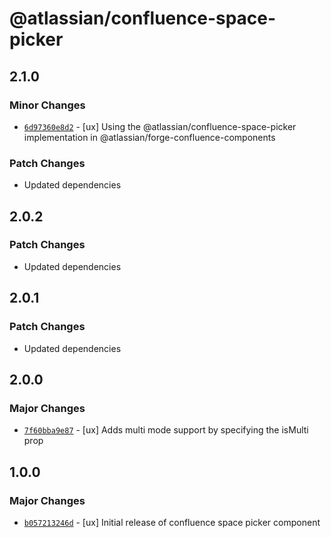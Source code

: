 # @atlassian/confluence-space-picker

## 2.1.0

### Minor Changes

- [`6d97360e8d2`](https://bitbucket.org/atlassian/atlassian-frontend/commits/6d97360e8d2) - [ux] Using the @atlassian/confluence-space-picker implementation in @atlassian/forge-confluence-components

### Patch Changes

- Updated dependencies

## 2.0.2

### Patch Changes

- Updated dependencies

## 2.0.1

### Patch Changes

- Updated dependencies

## 2.0.0

### Major Changes

- [`7f60bba9e87`](https://bitbucket.org/atlassian/atlassian-frontend/commits/7f60bba9e87) - [ux] Adds multi mode support by specifying the isMulti prop

## 1.0.0

### Major Changes

- [`b057213246d`](https://bitbucket.org/atlassian/atlassian-frontend/commits/b057213246d) - [ux] Initial release of confluence space picker component
